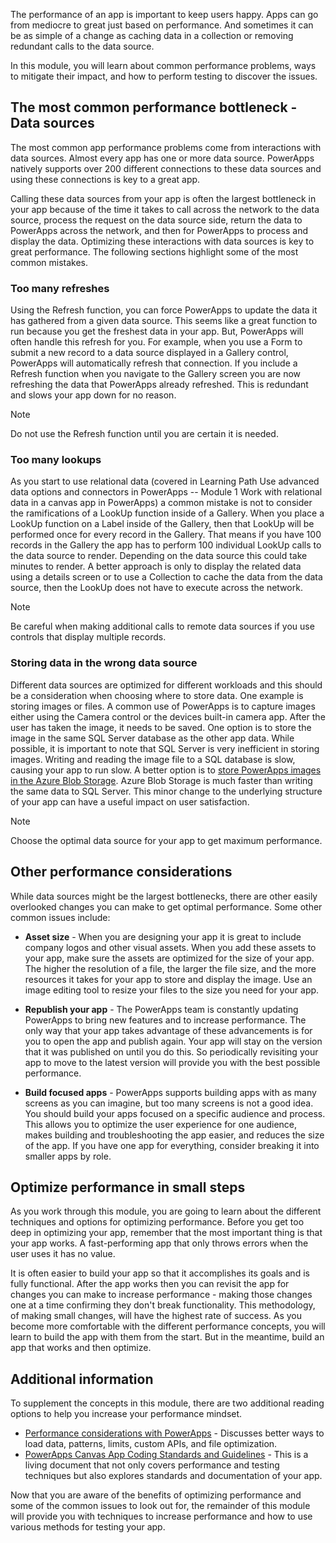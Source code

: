The performance of an app is important to keep users happy. Apps can go
from mediocre to great just based on performance. And sometimes it can
be as simple of a change as caching data in a collection or removing
redundant calls to the data source.

In this module, you will learn about common performance problems, ways
to mitigate their impact, and how to perform testing to discover the
issues.

The most common performance bottleneck - Data sources
------------------------------------------------------

The most common app performance problems come from interactions with
data sources. Almost every app has one or more data source. PowerApps
natively supports over 200 different connections to these data sources
and using these connections is key to a great app.

Calling these data sources from your app is often the largest bottleneck
in your app because of the time it takes to call across the network to
the data source, process the request on the data source side, return the
data to PowerApps across the network, and then for PowerApps to process
and display the data. Optimizing these interactions with data sources is
key to great performance. The following sections highlight some of the most common mistakes.

### Too many refreshes

Using the Refresh function, you can force PowerApps to update the data
it has gathered from a given data source. This seems like a great
function to run because you get the freshest data in your app. But,
PowerApps will often handle this refresh for you. For example, when you
use a Form to submit a new record to a data source displayed in a
Gallery control, PowerApps will automatically refresh that connection.
If you include a Refresh function when you navigate to the Gallery
screen you are now refreshing the data that PowerApps already refreshed.
This is redundant and slows your app down for no reason. 

>[!NOTE]
> Do not use the Refresh function until you are certain it is needed.

### Too many lookups

As you start to use relational data (covered in Learning Path Use advanced data options and connectors in PowerApps -- Module 1 Work with relational data in a canvas app in PowerApps) a common mistake is not to consider the ramifications of a LookUp function inside of a Gallery. When you place a LookUp function on a Label inside of the Gallery, then that LookUp will be performed once for every record in the Gallery. That means if you have 100 records in the Gallery the app has to perform 100 individual LookUp calls to the data source to render. Depending on the data source this could take minutes to render. A better approach is only to display the related data using a details screen or to use a Collection to cache the data from the data source, then the LookUp does not have to execute across the network. 

>[!NOTE]
> Be careful when making additional calls to remote data sources if you use controls that display
multiple records.

### Storing data in the wrong data source

Different data sources are optimized for different workloads and this should be a consideration when choosing where to store data. One example is storing images or files. A common use of PowerApps is to capture images either using the Camera control or the devices built-in camera app. After the user has taken the image, it needs to be saved. One option is to store the image in the same SQL Server database as the other app data. While possible, it is important to note that SQL Server is very inefficient in storing images. Writing and reading the image file to a SQL database is slow, causing your app to run slow. A better option is to [store PowerApps images in the Azure Blob Storage](https://powerapps.microsoft.com/blog/upload-files-from-powerapps-using-the-azure-blob-storage-connector/).
Azure Blob Storage is much faster than writing the same data to SQL Server. This minor change to the underlying structure of your app can have a useful impact on user satisfaction.

>[!NOTE]
> Choose the optimal data source for your app to get maximum performance.

Other performance considerations
--------------------------------

While data sources might be the largest bottlenecks, there are other
easily overlooked changes you can make to get optimal performance. Some
other common issues include:

-   **Asset size** - When you are designing your app it is great to
    include company logos and other visual assets. When you add these
    assets to your app, make sure the assets are optimized for the size
    of your app. The higher the resolution of a file, the larger the
    file size, and the more resources it takes for your app to store and
    display the image. Use an image editing tool to resize your files to
    the size you need for your app.

-   **Republish your app** - The PowerApps team is constantly updating
    PowerApps to bring new features and to increase performance. The
    only way that your app takes advantage of these advancements is for
    you to open the app and publish again. Your app will stay on the
    version that it was published on until you do this. So periodically
    revisiting your app to move to the latest version will provide you with the
    best possible performance.

-   **Build focused apps** - PowerApps supports building apps with as
    many screens as you can imagine, but too many screens is not a good
    idea. You should build your apps focused on a specific audience and
    process. This allows you to optimize the user experience for one
    audience, makes building and troubleshooting the app easier, and
    reduces the size of the app. If you have one app for everything,
    consider breaking it into smaller apps by role.

Optimize performance in small steps
-----------------------------------

As you work through this module, you are going to learn about the different techniques and options for optimizing performance. Before you get too deep in optimizing your app, remember that the most important thing is that your app works. A fast-performing app that only throws errors when the user uses it has no value.

It is often easier to build your app so that it accomplishes its goals and is fully functional. After the app works then you can revisit the app for changes you can make to increase performance - making those changes one at a time confirming they don't break functionality. This methodology, of making small changes, will have the highest rate of success. As you become more comfortable with the different performance concepts, you will learn to build the app with them from the start. But in the meantime, build an app that works and then optimize.

Additional information
----------------------

To supplement the concepts in this module, there are two additional
reading options to help you increase your performance mindset.

- [Performance considerations with PowerApps](https://powerapps.microsoft.com/blog/performance-considerations-with-powerapps/) - Discusses better ways to load data, patterns, limits, custom APIs, and
file optimization. 
- [PowerApps Canvas App Coding Standards and Guidelines](https://pahandsonlab.blob.core.windows.net/documents/PowerApps%20canvas%20app%20coding%20standards%20and%20guidelines.pdf) - This is a living document that not only covers performance and testing
techniques but also explores standards and documentation of your app.

Now that you are aware of the benefits of optimizing performance and
some of the common issues to look out for, the remainder of this module
will provide you with techniques to increase performance and how to use
various methods for testing your app. 
